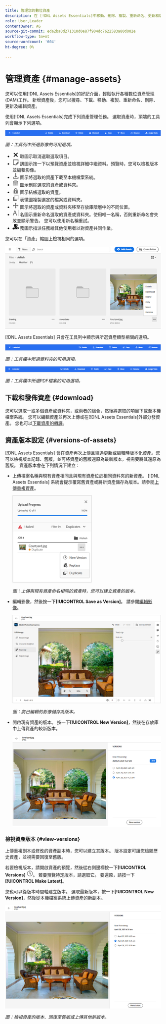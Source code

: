 ```yaml
---
title: 管理您的數位資產
description: 在 [!DNL Assets Essentials]中移動、刪除、複製、重新命名、更新和版本您的資產。
role: User,Leader
contentOwner: AG
source-git-commit: eda2ba0d271310d0e87f904dc7622583a80d002e
workflow-type: tm+mt
source-wordcount: '604'
ht-degree: 0%

---
```



# 管理資產 {#manage-assets}

您可以使用[!DNL Assets Essentials]的好記介面，輕鬆執行各種數位資產管理(DAM)工作。 新增資產後，您可以搜尋、下載、移動、複製、重新命名、刪除、更新及編輯資產。

使用[!DNL Assets Essentials]完成下列資產管理任務。 選取資產時，頂端的工具列會顯示下列選項。

![選取資產時的工具列選項](assets/toolbar-image-selected.png)

*圖：工具列中所選影像的可用選項。*

* ![取消選](assets/do-not-localize/close-icon.png) 取圖示取消選取選取項目。
* ![詳細資](assets/do-not-localize/edit-in-icon.png) 訊圖示按一下以預覽資產並檢視詳細中繼資料。預覽時，您可以檢視版本並編輯影像。
* ![下載](assets/do-not-localize/download-icon.png) 圖示將選取的資產下載至本機檔案系統。
* ![刪除](assets/do-not-localize/delete-icon.png) 圖示刪除選取的資產或資料夾。
* ![結帳](assets/do-not-localize/checkout-icon.png) 圖示結帳選取的資產。
* ![複製](assets/do-not-localize/copy-icon.png) 表徵圖複製選定的檔案或資料夾。
* ![移動](assets/do-not-localize/move-icon.png) 圖示將選取的資產或資料夾移至存放庫階層中的不同位置。
* ![重新命](assets/do-not-localize/rename-icon.png) 名圖示重新命名選取的資產或資料夾。使用唯一名稱，否則重新命名會失敗並顯示警告。 您可以使用新名稱重試。
* ![指派任](assets/do-not-localize/review-delegate-icon.png) 務圖示指派任務給其他使用者以對資產共同作業。

您可以在「資產」縮圖上檢視相同的選項。

![資產縮圖上的選項以管理資產](assets/options-on-thumbnail.png)

[!DNL Assets Essentials] 只會在工具列中顯示與所選資產類型相關的選項。

![選取資產時的工具列選項](assets/toolbar-folder-selected.png)

*圖：工具欄中所選資料夾的可用選項。*

![選取資產時的工具列選項](assets/toolbar-pdf-selected.png)

*圖：工具欄中所選PDF檔案的可用選項。*

## 下載和發佈資產 {#download}

您可以選取一或多個資產或資料夾，或兩者的組合，然後將選取的項目下載至本機檔案系統。 您可以編輯資產並再次上傳或在[!DNL Assets Essentials]外部分發資產。 您也可以[下載資產的轉譯](/help/add-delete.md#renditions)。

## 資產版本設定 {#versions-of-assets}

<!-- 
TBD: query for engineering: How many versions are maintained. What happens when we reach that limit? Are old versions automatically removed? -->

[!DNL Assets Essentials] 會在資產再次上傳且經過更新或編輯時版本化資產。您可以檢視版本記錄、舊版，並可將資產的舊版還原為最新版本，視需要將其還原為舊版。 資產版本會在下列情況下建立：

* 上傳檔案名稱與現有資產相同且與現有資產位於相同資料夾的新資產。 [!DNL Assets Essentials] 系統會提示覆寫舊資產或將新資產儲存為版本。請參閱[上傳重複資產](/help/add-delete.md#resolve-upload-fails)。

   ![上傳時建立版本](assets/uploads-manage-duplicates.png)

   *圖：上傳與現有資產命名相同的資產時，您可以建立資產的版本。*

* 編輯影像，然後按一下&#x200B;**[!UICONTROL Save as Version]**。 請參閱[編輯影像](/help/edit-images.md)。

   ![將已編輯的影像儲存為版本](assets/edit-image2.png)

   *圖：將已編輯的影像儲存為版本。*

* 開啟現有資產的版本。 按一下&#x200B;**[!UICONTROL New Version]**，然後在存放庫中上傳資產的較新版本。

   ![從版本記錄上傳資產新版本的選項](assets/view-asset-versions2.png)

### 檢視資產版本 {#view-versions}

上傳重複副本或修改的資產副本時，您可以建立其版本。 版本設定可讓您檢閱歷史資產，並視需要回復至舊版。

若要檢視版本，請開啟資產的預覽，然後從右側邊欄按一下&#x200B;**[!UICONTROL Versions]** ![版本圖示](assets/do-not-localize/versions-clock-icon.png)。 若要預覽特定版本，請選取它。 要還原，請按一下&#x200B;**[!UICONTROL Make Latest]**。

您也可以從版本時間軸建立版本。 選取最新版本，按一下&#x200B;**[!UICONTROL New Version]**，然後從本機檔案系統上傳資產的新副本。

![檢視資產版本](assets/view-asset-versions1.png)

*圖：檢視資產的版本、回復至舊版或上傳其他新版本。*
